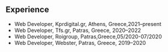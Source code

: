 ## Experience

* Web Developer, Kprdigital.gr, Athens, Greece,2021–present
* Web Developer, Tfs.gr, Patras, Greece, 2020–2022
* Web Developer, Roigroup, Patras,Greece,05/2020-07/2020
* Web Developer, Webster, Patras, Greece, 2019–2020